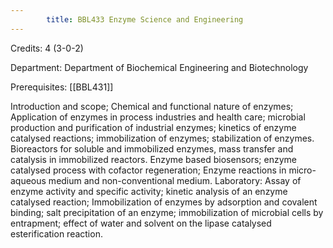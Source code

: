 ```yaml
---
        title: BBL433 Enzyme Science and Engineering
---
```

Credits: 4 (3-0-2)

Department: Department of Biochemical Engineering and Biotechnology

Prerequisites: [[BBL431]]

Introduction and scope; Chemical and functional nature of enzymes; Application of enzymes in process industries and health care; microbial production and purification of industrial enzymes; kinetics of enzyme catalysed reactions; immobilization of enzymes; stabilization of enzymes. Bioreactors for soluble and immobilized enzymes, mass transfer and catalysis in immobilized reactors. Enzyme based biosensors; enzyme catalysed process with cofactor regeneration; Enzyme reactions in micro-aqueous medium and non-conventional medium. Laboratory: Assay of enzyme activity and specific activity; kinetic analysis of an enzyme catalysed reaction; Immobilization of enzymes by adsorption and covalent binding; salt precipitation of an enzyme; immobilization of microbial cells by entrapment; effect of water and solvent on the lipase catalysed esterification reaction.